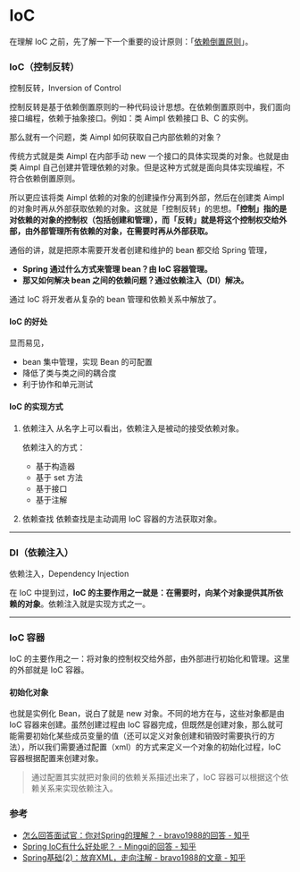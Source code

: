 # IoC

在理解 IoC 之前，先了解一下一个重要的设计原则：「[依赖倒置原则](/docs/design-pattern/设计原则/依赖倒置原则.md)」。


### IoC（控制反转）

控制反转，Inversion of Control

控制反转是基于依赖倒置原则的一种代码设计思想。在依赖倒置原则中，我们面向接口编程，依赖于抽象接口。例如：类 Aimpl 依赖接口 B、C 的实例。

那么就有一个问题，类 Aimpl 如何获取自己内部依赖的对象？

传统方式就是类 Aimpl 在内部手动 new 一个接口的具体实现类的对象。也就是由类 Aimpl 自己创建并管理依赖的对象。但是这种方式就是面向具体实现编程，不符合依赖倒置原则。

所以更应该将类 Aimpl 依赖的对象的创建操作分离到外部，然后在创建类 Aimpl 的对象时再从外部获取依赖的对象。这就是「控制反转」的思想。**「控制」指的是对依赖的对象的控制权（包括创建和管理），而「反转」就是将这个控制权交给外部，由外部管理所有依赖的对象，在需要时再从外部获取。**

通俗的讲，就是把原本需要开发者创建和维护的 bean 都交给 Spring 管理，
- **Spring 通过什么方式来管理 bean？由 IoC 容器管理。**
- **那又如何解决 bean 之间的依赖问题？通过依赖注入（DI）解决。**

通过 IoC 将开发者从复杂的 bean 管理和依赖关系中解放了。

#### IoC 的好处
显而易见，
- bean 集中管理，实现 Bean 的可配置
- 降低了类与类之间的耦合度
- 利于协作和单元测试

#### IoC 的实现方式
1. 依赖注入
从名字上可以看出，依赖注入是被动的接受依赖对象。

    依赖注入的方式：
    - 基于构造器
    - 基于 set 方法
    - 基于接口
    - 基于注解

2. 依赖查找
依赖查找是主动调用 IoC 容器的方法获取对象。


---
### DI（依赖注入）

依赖注入，Dependency Injection

在 IoC 中提到过，**IoC 的主要作用之一就是：在需要时，向某个对象提供其所依赖的对象**。依赖注入就是实现方式之一。


---
### IoC 容器

IoC 的主要作用之一：将对象的控制权交给外部，由外部进行初始化和管理。这里的外部就是 IoC 容器。

#### 初始化对象
也就是实例化 Bean，说白了就是 new 对象。不同的地方在与，这些对象都是由 IoC 容器来创建。虽然创建过程由 IoC 容器完成，但既然是创建对象，那么就可能需要初始化某些成员变量的值（还可以定义对象创建和销毁时需要执行的方法），所以我们需要通过配置（xml）的方式来定义一个对象的初始化过程，IoC 容器根据配置来创建对象。

> 通过配置其实就把对象间的依赖关系描述出来了，IoC 容器可以根据这个依赖关系来实现依赖注入。




### 参考
- [怎么回答面试官：你对Spring的理解？ - bravo1988的回答 - 知乎](https://www.zhihu.com/question/48427693/answer/723146648)
- [Spring IoC有什么好处呢？ - Mingqi的回答 - 知乎](https://www.zhihu.com/question/23277575/answer/169698662)
- [Spring基础(2)：放弃XML，走向注解 - bravo1988的文章 - 知乎](https://zhuanlan.zhihu.com/p/72668451)